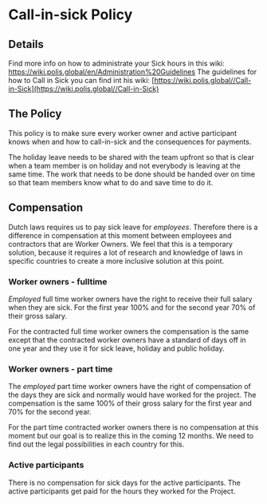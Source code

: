 

# Call-in-sick Policy
## Details
Find more info on how to administrate your Sick hours in this wiki: https://wiki.polis.global/en/Administration%20Guidelines
The guidelines for how to Call in Sick you can find int his wiki: [https://wiki.polis.global//Call-in-Sick](https://wiki.polis.global//Call-in-Sick)

## The Policy 
This policy is to make sure every worker owner and active participant knows when and how to call-in-sick and the consequences for payments.

The holiday leave needs to be shared with the team upfront so that is clear when a team member is on holiday and not everybody is 
leaving at the same time. The work that needs to be done should be handed over on time so that team members know what to do and 
save time to do it.

## Compensation 
Dutch laws requires us to pay sick leave for *employees*. Therefore there is a difference in compensation at this moment between employees and contractors that are Worker Owners. We feel that this is a temporary solution, because it requires a lot of research and knowledge of laws in specific countries to create a more inclusive solution at this point.


### Worker owners - fulltime
*Employed* full time worker owners have the right to receive their full salary when they are sick. For the first year 100% and for the second year 70% of their gross salary.

 For the contracted full time worker owners the compensation is the same except that the contracted worker owners have a standard of days off in one year and they use it for sick leave, holiday and public holiday.

### Worker owners - part time
The *employed* part time worker owners have the right of compensation of the days they are sick and normally would have worked for the project. The compensation is the same 100% of their gross salary for the first year and 70% for the second year.

For the part time contracted worker owners there is no compensation at this moment but our goal is to realize this in the coming 12 months. We need to find out the legal possibilities in each country for this.

### Active participants
There is no compensation for sick days for the active participants.
The active participants get paid for the hours they worked for the Project.

